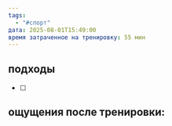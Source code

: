 ```yaml
---
tags:
  - "#спорт"
дата: 2025-08-01T15:49:00
время затраченное на тренировку: 55 мин
---
```


## подходы

 - [ ] 

 
## ощущения после тренировки:


